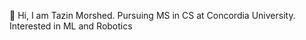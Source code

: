 :wave:
Hi, I am Tazin Morshed. Pursuing MS in CS at Concordia University. Interested in ML and Robotics



